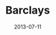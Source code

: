 ---
date: 2013-07-11
title: Barclays
categories: gold
logo: /assets/images/sponsors/Barclay_logo.png
www: http://group.barclays.com/
---